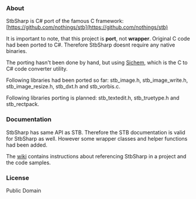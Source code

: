 ### About
StbSharp is C# port of the famous C framework: [https://github.com/nothings/stb](https://github.com/nothings/stb)

It is important to note, that this project is **port**, not **wrapper**. Original C code had been ported to C#. Therefore StbSharp doesnt require any native binaries.

The porting hasn't been done by hand, but using [Sichem](https://github.com/rds1983/Sichem), which is the C to C# code converter utility.

Following libraries had been ported so far: stb_image.h, stb_image_write.h, stb_image_resize.h, stb_dxt.h and stb_vorbis.c.

Following libraries porting is planned: stb_textedit.h, stb_truetype.h and stb_rectpack.

### Documentation
StbSharp has same API as STB. Therefore the STB documentation is valid for StbSharp as well.
However some wrapper classes and helper functions had been added.

The [wiki](https://github.com/rds1983/StbSharp/wiki) contains instructions about referencing StbSharp in a project and the code samples.

### License
Public Domain